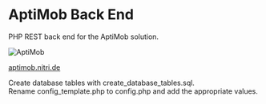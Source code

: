 # AptiMob Back End
PHP REST back end for the AptiMob solution.

![AptiMob](http://aptimob.nitri.de/img/aptimob.png "AptiMob")

[aptimob.nitri.de](http://aptimob.nitri.de)

Create database tables with create_database_tables.sql.  
Rename config_template.php to config.php and add the appropriate values.
